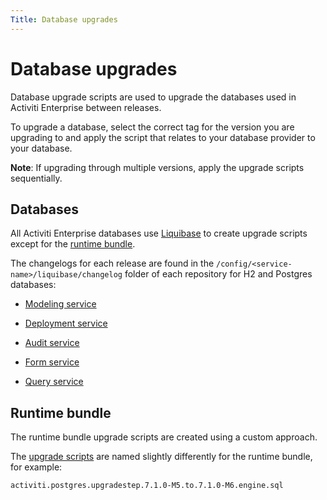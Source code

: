 ```yaml
---
Title: Database upgrades
---
```


# Database upgrades
Database upgrade scripts are used to upgrade the databases used in Activiti Enterprise between releases. 

To upgrade a database, select the correct tag for the version you are upgrading to and apply the script that relates to your database provider to your database.

**Note**: If upgrading through multiple versions, apply the upgrade scripts sequentially.

## Databases
All Activiti Enterprise databases use [Liquibase](http://www.liquibase.org/) to create upgrade scripts except for the [runtime bundle](../architecture/application.md#runtime-bundle).

The changelogs for each release are found in the `/config/<service-name>/liquibase/changelog` folder of each repository for H2 and Postgres databases: 

* [Modeling service](https://github.com/Alfresco/alfresco-modeling-service/tree/develop/src/main/resources/config/modeling/liquibase/changelog)
 
* [Deployment service](https://github.com/Alfresco/alfresco-deployment-servicetree/develop/src/main/resources/config/deployment/liquibase/changelog) 

* [Audit service](https://github.com/Activiti/activiti-cloud-audit-service/blob/develop/activiti-cloud-starter-audit/src/main/resources/config/audit/liquibase/changelog/)
 
* [Form service](https://github.com/Alfresco/alfresco-form-service/tree/develop/src/main/resources/config/form/liquibase/changelog)

* [Query service](https://github.com/Activiti/activiti-cloud-query-service/blob/develop/activiti-cloud-starter-query/src/main/resources/config/query/liquibase/changelog/)

## Runtime bundle
The runtime bundle upgrade scripts are created using a custom approach. 

The [upgrade scripts](https://github.com/Activiti/Activiti/tree/develop/activiti-engine/src/main/resources/org/activiti/db/upgrade) are named slightly differently for the runtime bundle, for example:

```
activiti.postgres.upgradestep.7.1.0-M5.to.7.1.0-M6.engine.sql
```